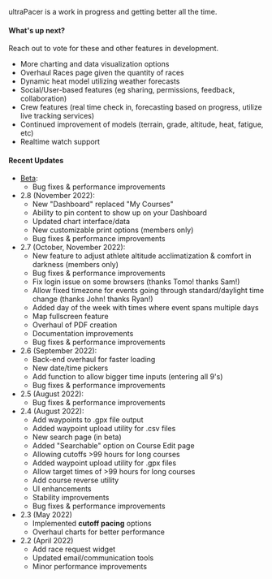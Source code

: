 ultraPacer is a work in progress and getting better all the time.

#### What's up next?
Reach out to vote for these and other features in development.
- More charting and data visualization options
- Overhaul Races page given the quantity of races
- Dynamic heat model utilizing weather forecasts
- Social/User-based features (eg sharing, permissions, feedback,
  collaboration)
- Crew features (real time check in, forecasting based on progress, utilize
  live tracking services)
- Continued improvement of models (terrain, grade, altitude, heat, fatigue,
  etc)
- Realtime watch support

#### Recent Updates
- [Beta](https://beta.ultrapacer.com):
  - Bug fixes & performance improvements
- 2.8 (November 2022):
  - New "Dashboard" replaced "My Courses"
  - Ability to pin content to show up on your Dashboard
  - Updated chart interface/data
  - New customizable print options (members only)
  - Bug fixes & performance improvements
- 2.7 (October, November 2022):
  - New feature to adjust athlete altitude acclimatization & comfort in darkness (members only)
  - Bug fixes & performance improvements
  - Fix login issue on some browsers (thanks Tomo! thanks Sam!)
  - Allow fixed timezone for events going through standard/daylight time change (thanks John! thanks Ryan!)
  - Added day of the week with times where event spans multiple days
  - Map fullscreen feature
  - Overhaul of PDF creation
  - Documentation improvements
  - Bug fixes & performance improvements
- 2.6 (September 2022):
  - Back-end overhaul for faster loading
  - New date/time pickers
  - Add function to allow bigger time inputs (entering all 9's)
  - Bug fixes & performance improvements
- 2.5 (August 2022):
  - Bug fixes & performance improvements
- 2.4 (August 2022):
  - Add waypoints to .gpx file output
  - Added waypoint upload utility for .csv files
  - New search page (in beta)
  - Added "Searchable" option on Course Edit page
  - Allowing cutoffs >99 hours for long courses
  - Added waypoint upload utility for .gpx files
  - Allow target times of >99 hours for long courses
  - Add course reverse utility
  - UI enhancements
  - Stability improvements
  - Bug fixes & performance improvements
- 2.3 (May 2022)
  - Implemented **cutoff pacing** options
  - Overhaul charts for better performance
- 2.2 (April 2022)
  - Add race request widget
  - Updated email/communication tools
  - Minor performance improvements
